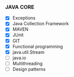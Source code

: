 ### JAVA CORE
- [X] Exceptions
- [x] Java Collection Framework
- [x] MAVEN
- [x] JUnit
- [x] GIT
- [x] Functional programming
- [x] java.util.Stream
- [ ] java.io
- [ ] Multithreading
- [ ] Design patterns
